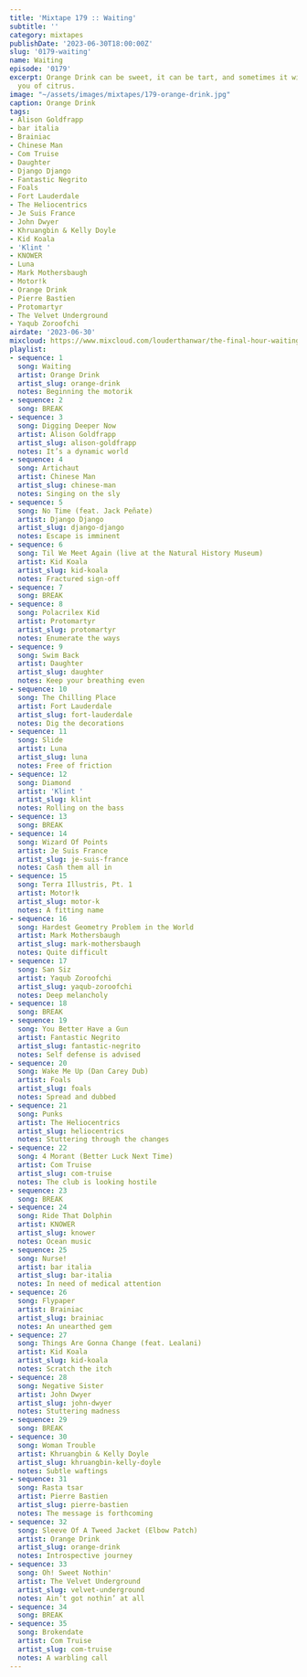 ```yaml
---
title: 'Mixtape 179 :: Waiting'
subtitle: ''
category: mixtapes
publishDate: '2023-06-30T18:00:00Z'
slug: '0179-waiting'
name: Waiting
episode: '0179'
excerpt: Orange Drink can be sweet, it can be tart, and sometimes it will even remind
  you of citrus.
image: "~/assets/images/mixtapes/179-orange-drink.jpg"
caption: Orange Drink
tags:
- Alison Goldfrapp
- bar italia
- Brainiac
- Chinese Man
- Com Truise
- Daughter
- Django Django
- Fantastic Negrito
- Foals
- Fort Lauderdale
- The Heliocentrics
- Je Suis France
- John Dwyer
- Khruangbin & Kelly Doyle
- Kid Koala
- 'Klint '
- KNOWER
- Luna
- Mark Mothersbaugh
- Motor!k
- Orange Drink
- Pierre Bastien
- Protomartyr
- The Velvet Underground
- Yaqub Zoroofchi
airdate: '2023-06-30'
mixcloud: https://www.mixcloud.com/louderthanwar/the-final-hour-waiting-2023-06-30/
playlist:
- sequence: 1
  song: Waiting
  artist: Orange Drink
  artist_slug: orange-drink
  notes: Beginning the motorik
- sequence: 2
  song: BREAK
- sequence: 3
  song: Digging Deeper Now
  artist: Alison Goldfrapp
  artist_slug: alison-goldfrapp
  notes: It’s a dynamic world
- sequence: 4
  song: Artichaut
  artist: Chinese Man
  artist_slug: chinese-man
  notes: Singing on the sly
- sequence: 5
  song: No Time (feat. Jack Peñate)
  artist: Django Django
  artist_slug: django-django
  notes: Escape is imminent
- sequence: 6
  song: Til We Meet Again (live at the Natural History Museum)
  artist: Kid Koala
  artist_slug: kid-koala
  notes: Fractured sign-off
- sequence: 7
  song: BREAK
- sequence: 8
  song: Polacrilex Kid
  artist: Protomartyr
  artist_slug: protomartyr
  notes: Enumerate the ways
- sequence: 9
  song: Swim Back
  artist: Daughter
  artist_slug: daughter
  notes: Keep your breathing even
- sequence: 10
  song: The Chilling Place
  artist: Fort Lauderdale
  artist_slug: fort-lauderdale
  notes: Dig the decorations
- sequence: 11
  song: Slide
  artist: Luna
  artist_slug: luna
  notes: Free of friction
- sequence: 12
  song: Diamond
  artist: 'Klint '
  artist_slug: klint
  notes: Rolling on the bass
- sequence: 13
  song: BREAK
- sequence: 14
  song: Wizard Of Points
  artist: Je Suis France
  artist_slug: je-suis-france
  notes: Cash them all in
- sequence: 15
  song: Terra Illustris, Pt. 1
  artist: Motor!k
  artist_slug: motor-k
  notes: A fitting name
- sequence: 16
  song: Hardest Geometry Problem in the World
  artist: Mark Mothersbaugh
  artist_slug: mark-mothersbaugh
  notes: Quite difficult
- sequence: 17
  song: San Siz
  artist: Yaqub Zoroofchi
  artist_slug: yaqub-zoroofchi
  notes: Deep melancholy
- sequence: 18
  song: BREAK
- sequence: 19
  song: You Better Have a Gun
  artist: Fantastic Negrito
  artist_slug: fantastic-negrito
  notes: Self defense is advised
- sequence: 20
  song: Wake Me Up (Dan Carey Dub)
  artist: Foals
  artist_slug: foals
  notes: Spread and dubbed
- sequence: 21
  song: Punks
  artist: The Heliocentrics
  artist_slug: heliocentrics
  notes: Stuttering through the changes
- sequence: 22
  song: 4 Morant (Better Luck Next Time)
  artist: Com Truise
  artist_slug: com-truise
  notes: The club is looking hostile
- sequence: 23
  song: BREAK
- sequence: 24
  song: Ride That Dolphin
  artist: KNOWER
  artist_slug: knower
  notes: Ocean music
- sequence: 25
  song: Nurse!
  artist: bar italia
  artist_slug: bar-italia
  notes: In need of medical attention
- sequence: 26
  song: Flypaper
  artist: Brainiac
  artist_slug: brainiac
  notes: An unearthed gem
- sequence: 27
  song: Things Are Gonna Change (feat. Lealani)
  artist: Kid Koala
  artist_slug: kid-koala
  notes: Scratch the itch
- sequence: 28
  song: Negative Sister
  artist: John Dwyer
  artist_slug: john-dwyer
  notes: Stuttering madness
- sequence: 29
  song: BREAK
- sequence: 30
  song: Woman Trouble
  artist: Khruangbin & Kelly Doyle
  artist_slug: khruangbin-kelly-doyle
  notes: Subtle waftings
- sequence: 31
  song: Rasta tsar
  artist: Pierre Bastien
  artist_slug: pierre-bastien
  notes: The message is forthcoming
- sequence: 32
  song: Sleeve Of A Tweed Jacket (Elbow Patch)
  artist: Orange Drink
  artist_slug: orange-drink
  notes: Introspective journey
- sequence: 33
  song: Oh! Sweet Nothin'
  artist: The Velvet Underground
  artist_slug: velvet-underground
  notes: Ain’t got nothin’ at all
- sequence: 34
  song: BREAK
- sequence: 35
  song: Brokendate
  artist: Com Truise
  artist_slug: com-truise
  notes: A warbling call
---
```


